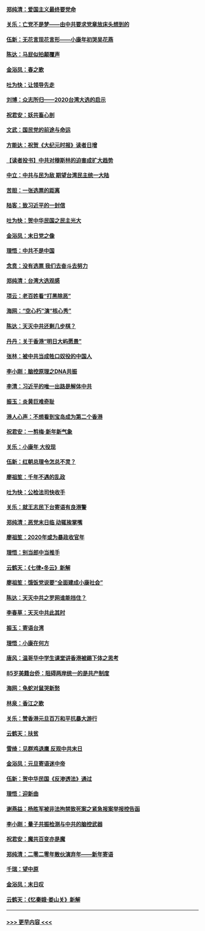 #### [郑纯清：爱国主义最终要党命](../pages/nsc993/n11802197.md?t=01181531) 
#### [关乐：亡党不是梦——由中共要求党章放床头想到的](../pages/nsc993/n11802156.md?t=01181531) 
#### [伍新：无花言现花言形——小康年初哭吴花燕](../pages/nsc993/n11800044.md?t=01181531) 
#### [陈达：马屁似拍颠覆声](../pages/nsc993/n11800010.md?t=01181531) 
#### [金浴凤：春之歌](../pages/nsc993/n11797687.md?t=01181531) 
#### [吐为快：让领导先走](../pages/nsc993/n11797512.md?t=01181531) 
#### [刘博：众志所归——2020台湾大选的启示](../pages/nsc993/n11796878.md?t=01181531) 
#### [祝君安：妖共畜心剖](../pages/nsc993/n11794273.md?t=01181531) 
#### [文武：国民党的前途与命运](../pages/nsc993/n11794198.md?t=01181531) 
#### [方能达：祝贺《大纪元时报》读者日增](../pages/nsc993/n11793807.md?t=01181531) 
#### [【读者投书】中共对穆斯林的迫害成扩大趋势](../pages/nsc993/n11791371.md?t=01181531) 
#### [中立：中共与民为敌 期望台湾民主统一大陆](../pages/nsc993/n11790392.md?t=01181531) 
#### [苦胆：一张选票的距离](../pages/nsc993/n11788914.md?t=01181531) 
#### [陆客：致习近平的一封信](../pages/nsc993/n11788867.md?t=01181531) 
#### [吐为快：贺中华民国之民主光大](../pages/nsc993/n11788618.md?t=01181531) 
#### [金浴凤：末日党之像](../pages/nsc993/n11787475.md?t=01181531) 
#### [理悟：中共不是中国](../pages/nsc993/n11787463.md?t=01181531) 
#### [念贲：没有选票  我们去奋斗去努力](../pages/nsc993/n11787398.md?t=01181531) 
#### [郑纯清：台湾大选观感](../pages/nsc993/n11786210.md?t=01181531) 
#### [项云：老百姓看“打黑除恶”](../pages/nsc993/n11785398.md?t=01181531) 
#### [海网：“空心朽”演“核心秀”](../pages/nsc993/n11783874.md?t=01181531) 
#### [陈达：天灭中共还剩几步棋？](../pages/nsc993/n11783719.md?t=01181531) 
#### [丹丹：关于香港“明日大屿愿景”](../pages/nsc993/n11783273.md?t=01181531) 
#### [张林：被中共当成牲口奴役的中国人](../pages/nsc993/n11782397.md?t=01181531) 
#### [李小刚：脑控原理之DNA共振](../pages/nsc993/n11780962.md?t=01181531) 
#### [李清：习近平的唯一出路是解体中共](../pages/nsc993/n11780866.md?t=01181531) 
#### [振玉：炎黄巨难奇耻](../pages/nsc993/n11779632.md?t=01181531) 
#### [港人心声：不想看到宝岛成为第二个香港](../pages/nsc993/n11778817.md?t=01181531) 
#### [祝君安：一剪梅‧新年新气象](../pages/nsc993/n11776340.md?t=01181531) 
#### [关乐：小康年 大役现](../pages/nsc993/n11774213.md?t=01181531) 
#### [伍新：红朝总理令怎总不灵？](../pages/nsc993/n11770813.md?t=01181531) 
#### [廖祖笙：千年不遇的乱政](../pages/nsc993/n11770373.md?t=01181531) 
#### [吐为快：公检法司快收手](../pages/nsc993/n11770359.md?t=01181531) 
#### [关乐：就王志民下台寄语有良港警](../pages/nsc993/n11769903.md?t=01181531) 
#### [郑纯清：恶党末日临 动辄挨掌嘴](../pages/nsc993/n11769356.md?t=01181531) 
#### [廖祖笙：2020年或为暴政收官年](../pages/nsc993/n11768216.md?t=01181531) 
#### [理悟：别当郎中当推手](../pages/nsc993/n11768243.md?t=01181531) 
#### [云鹤天：《七律▪冬云》新解](../pages/nsc993/n11768204.md?t=01181531) 
#### [廖祖笙：饿饭党说要“全面建成小康社会”](../pages/nsc993/n11767482.md?t=01181531) 
#### [陈达：天灭中共之罗网谁能挡住？](../pages/nsc993/n11767465.md?t=01181531) 
#### [李春草：天灭中共此其时](../pages/nsc993/n11767452.md?t=01181531) 
#### [振玉：寄语台湾](../pages/nsc993/n11767432.md?t=01181531) 
#### [理悟：小康在何方](../pages/nsc993/n11767394.md?t=01181531) 
#### [唐风：温哥华中学生课堂讲香港被踢下体之思考](../pages/nsc993/n11766848.md?t=01181531) 
#### [85岁美籍台侨：阻碍两岸统一的是共产制度](../pages/nsc993/n11765043.md?t=01181531) 
#### [海网：龟蛇对鼠哭新愁](../pages/nsc993/n11764895.md?t=01181531) 
#### [林泉：香江之歌](../pages/nsc993/n11764415.md?t=01181531) 
#### [关乐：赞香港元旦百万和平抗暴大游行](../pages/nsc993/n11764382.md?t=01181531) 
#### [云鹤天：扶贫](../pages/nsc993/n11764245.md?t=01181531) 
#### [雪绮：见群鸡退鹰  反观中共末日](../pages/nsc993/n11762112.md?t=01181531) 
#### [金浴凤：元旦寄语迷中帝](../pages/nsc993/n11761788.md?t=01181531) 
#### [伍新：贺中华民国《反渗透法》通过](../pages/nsc993/n11761994.md?t=01181531) 
#### [理悟：迎新曲](../pages/nsc993/n11761152.md?t=01181531) 
#### [谢燕益：杨胜军被非法拘禁致死案之紧急报案举报控告函](../pages/nsc993/n11756134.md?t=01181531) 
#### [李小刚：量子共振检测与中共的脑控武器](../pages/nsc993/n11754518.md?t=01181531) 
#### [祝君安：魔共百变亦是魔](../pages/nsc993/n11754469.md?t=01181531) 
#### [郑纯清：二零二零年散伙演弃年——新年寄语](../pages/nsc993/n11754195.md?t=01181531) 
#### [千瑞：望中原](../pages/nsc993/n11754159.md?t=01181531) 
#### [金浴凤：末日叹](../pages/nsc993/n11752359.md?t=01181531) 
#### [云鹤天：《忆秦娥‧娄山关》新解](../pages/nsc993/n11752348.md?t=01181531) 

----
#### [ >>> 更早内容 <<< ](../indexes/nsc993-earlier.md)
